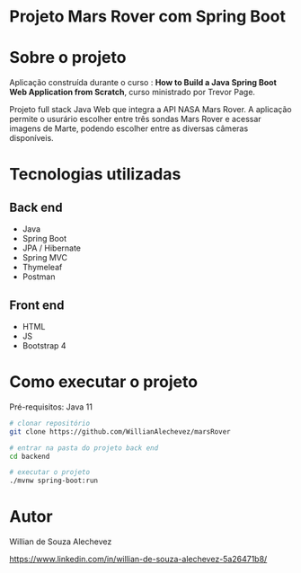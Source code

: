 # Projeto Mars Rover com Spring Boot

# Sobre o projeto

Aplicação construída durante o curso : **How to Build a Java Spring Boot Web Application from Scratch**, curso ministrado por Trevor Page.

Projeto full stack Java Web que integra a API NASA Mars Rover.
A aplicação permite o usurário escolher entre três sondas Mars Rover e acessar imagens de Marte, 
podendo escolher entre as diversas câmeras disponíveis.

# Tecnologias utilizadas
## Back end
- Java
- Spring Boot
- JPA / Hibernate
- Spring MVC
- Thymeleaf
- Postman
## Front end
- HTML
- JS
- Bootstrap 4

# Como executar o projeto

Pré-requisitos: Java 11

```bash
# clonar repositório
git clone https://github.com/WillianAlechevez/marsRover

# entrar na pasta do projeto back end
cd backend

# executar o projeto
./mvnw spring-boot:run
```

# Autor

Willian de Souza Alechevez

https://www.linkedin.com/in/willian-de-souza-alechevez-5a26471b8/
